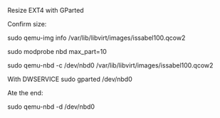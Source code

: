 Resize EXT4 with GParted

Confirm size:

sudo qemu-img info /var/lib/libvirt/images/issabel100.qcow2

sudo modprobe nbd max_part=10

sudo qemu-nbd -c /dev/nbd0 /var/lib/libvirt/images/issabel100.qcow2

With DWSERVICE sudo gparted /dev/nbd0

Ate the end:

sudo qemu-nbd -d /dev/nbd0
